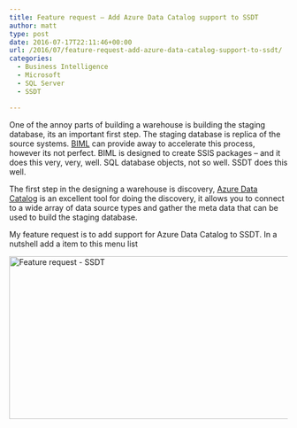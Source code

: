 ```yaml
---
title: Feature request – Add Azure Data Catalog support to SSDT
author: matt
type: post
date: 2016-07-17T22:11:46+00:00
url: /2016/07/feature-request-add-azure-data-catalog-support-to-ssdt/
categories:
  - Business Intelligence
  - Microsoft
  - SQL Server
  - SSDT

---
```

One of the annoy parts of building a warehouse is building the staging database, its an important first step. The staging database is replica of the source systems. <a href="http://bimlscript.com/" target="_blank" rel="nofollow">BIML</a> can provide away to accelerate this process, however its not perfect. BIML is designed to create SSIS packages &#8211; and it does this very, very, well. SQL database objects, not so well. SSDT does this well.

The first step in the designing a warehouse is discovery, <a href="https://azure.microsoft.com/en-gb/services/data-catalog/" target="_blank" rel="nofollow">Azure Data Catalog</a> is an excellent tool for doing the discovery, it allows you to connect to a wide array of data source types and gather the meta data that can be used to build the staging database.

My feature request is to add support for Azure Data Catalog to SSDT. In a nutshell add a item to this menu list

<a href="//matt40k.uk/img/2016/07/IWouldLike.png" target="_blank" rel="nofollow"><img class="alignnone size-full wp-image-795" src="//matt40k.uk/img/2016/07/IWouldLike.png" alt="Feature request - SSDT" width="727" height="294" srcset="//matt40k.uk/img/2016/07/IWouldLike.png 727w, //matt40k.uk/img/2016/07/IWouldLike-300x121.png 300w" sizes="(max-width: 727px) 100vw, 727px" /></a>

&nbsp;
